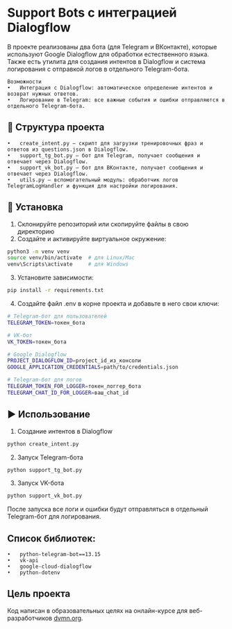 # Support Bots с интеграцией Dialogflow

В проекте реализованы два бота (для Telegram и ВКонтакте), которые используют Google Dialogflow для обработки естественного языка.
Также есть утилита для создания интентов в Dialogflow и система логирования с отправкой логов в отдельного Telegram-бота.

    Возможности
	•	Интеграция с Dialogflow: автоматическое определение интентов и возврат нужных ответов.
	•	Логирование в Telegram: все важные события и ошибки отправляются в отдельного Telegram-бота.

## 📂 Структура проекта
	•	create_intent.py — скрипт для загрузки тренировочных фраз и ответов из questions.json в Dialogflow.
	•	support_tg_bot.py — бот для Telegram, получает сообщения и отвечает через Dialogflow.
	•	support_vk_bot.py — бот для ВКонтакте, получает сообщения и отвечает через Dialogflow.
	•	utils.py — вспомогательный модуль: обработчик логов TelegramLogHandler и функция для настройки логирования.

## 🔧 Установка

1. Склонируйте репозиторий или скопируйте файлы в свою директорию
2. Создайте и активируйте виртуальное окружение:

```bash
python3 -m venv venv
source venv/bin/activate  # для Linux/Mac
venv\Scripts\activate     # для Windows
```

3. Установите зависимости:

```bash
pip install -r requirements.txt
```

4. Создайте файл .env в корне проекта и добавьте в него свои ключи:

```bash
# Telegram-бот для пользователей
TELEGRAM_TOKEN=токен_бота

# VK-бот
VK_TOKEN=токен_бота

# Google Dialogflow
PROJECT_DIALOGFLOW_ID=project_id_из_консоли
GOOGLE_APPLICATION_CREDENTIALS=path/to/credentials.json

# Telegram-бот для логов
TELEGRAM_TOKEN_FOR_LOGGER=токен_логгер_бота
TELEGRAM_CHAT_ID_FOR_LOGGER=ваш_chat_id
```

## ▶️ Использование

1. Создание интентов в Dialogflow
```bash
python create_intent.py
```

2. Запуск Telegram-бота
```bash
python support_tg_bot.py
```

3. Запуск VK-бота
```bash
python support_vk_bot.py
```
После запуска все логи и ошибки будут отправляться в отдельный Telegram-бот для логирования.

## Список библиотек:
	•	python-telegram-bot==13.15
	•	vk-api
	•	google-cloud-dialogflow
	•	python-dotenv

## Цель проекта
Код написан в образовательных целях на онлайн-курсе для веб-разработчиков [dvmn.org](https://dvmn.org).